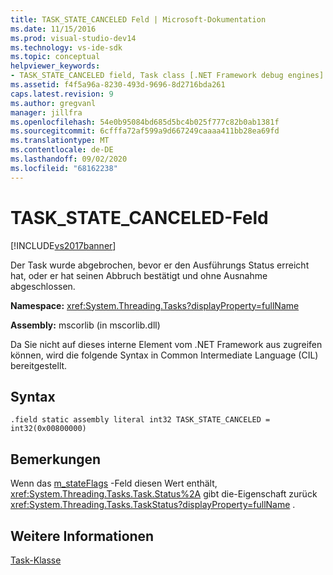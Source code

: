 ```yaml
---
title: TASK_STATE_CANCELED Feld | Microsoft-Dokumentation
ms.date: 11/15/2016
ms.prod: visual-studio-dev14
ms.technology: vs-ide-sdk
ms.topic: conceptual
helpviewer_keywords:
- TASK_STATE_CANCELED field, Task class [.NET Framework debug engines]
ms.assetid: f4f5a96a-8230-493d-9696-8d2716bda261
caps.latest.revision: 9
ms.author: gregvanl
manager: jillfra
ms.openlocfilehash: 54e0b95084bd685d5bc4b025f777c82b0ab1381f
ms.sourcegitcommit: 6cfffa72af599a9d667249caaaa411bb28ea69fd
ms.translationtype: MT
ms.contentlocale: de-DE
ms.lasthandoff: 09/02/2020
ms.locfileid: "68162238"
---
```

# <a name="task_state_canceled-field"></a>TASK_STATE_CANCELED-Feld
[!INCLUDE[vs2017banner](../../includes/vs2017banner.md)]

Der Task wurde abgebrochen, bevor er den Ausführungs Status erreicht hat, oder er hat seinen Abbruch bestätigt und ohne Ausnahme abgeschlossen.  
  
 **Namespace:** <xref:System.Threading.Tasks?displayProperty=fullName>  
  
 **Assembly:** mscorlib (in mscorlib.dll)  
  
 Da Sie nicht auf dieses interne Element vom .NET Framework aus zugreifen können, wird die folgende Syntax in Common Intermediate Language (CIL) bereitgestellt.  
  
## <a name="syntax"></a>Syntax  
  
```  
.field static assembly literal int32 TASK_STATE_CANCELED = int32(0x00800000)  
```  
  
## <a name="remarks"></a>Bemerkungen  
 Wenn das [m_stateFlags](../../extensibility/debugger/m-stateflags-field.md) -Feld diesen Wert enthält, <xref:System.Threading.Tasks.Task.Status%2A> gibt die-Eigenschaft zurück <xref:System.Threading.Tasks.TaskStatus?displayProperty=fullName> .  
  
## <a name="see-also"></a>Weitere Informationen  
 [Task-Klasse](../../extensibility/debugger/task-class-internal-members.md)
